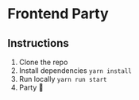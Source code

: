 # Frontend Party

## Instructions

1. Clone the repo
1. Install dependencies `yarn install`
1. Run locally `yarn run start`
1. Party 🥳
